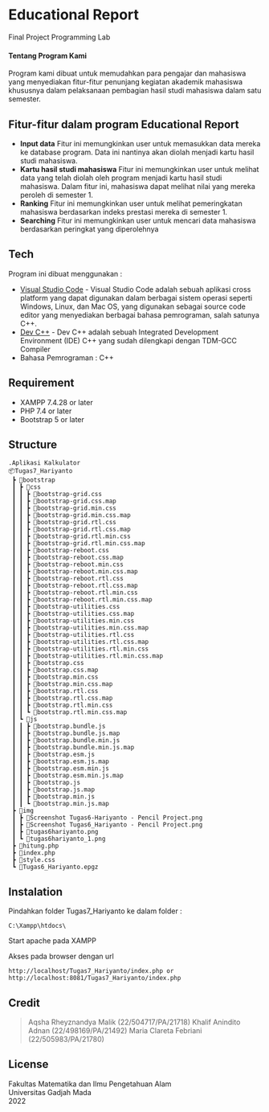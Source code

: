 # Educational Report
Final Project Programming Lab

#### Tentang Program Kami
Program kami dibuat untuk memudahkan para pengajar dan mahasiswa yang menyediakan fitur-fitur penunjang kegiatan akademik mahasiswa khususnya dalam pelaksanaan pembagian hasil studi mahasiswa dalam satu semester. 

## Fitur-fitur dalam program Educational Report
- **Input data** 
Fitur ini memungkinkan user untuk memasukkan data mereka ke database program. Data ini nantinya akan diolah menjadi kartu hasil studi mahasiswa.
- **Kartu hasil studi mahasiswa**
Fitur ini memungkinkan user untuk melihat data yang telah diolah oleh program menjadi kartu hasil studi mahasiswa. Dalam fitur ini, mahasiswa dapat melihat nilai yang mereka peroleh di semester 1.
- **Ranking**
Fitur ini memungkinkan user untuk melihat pemeringkatan mahasiswa berdasarkan indeks prestasi mereka di semester 1.
- **Searching**
Fitur ini memungkinkan user untuk mencari data mahasiswa berdasarkan peringkat yang diperolehnya

## Tech
Program ini dibuat menggunakan : 
- [Visual Studio Code](https://code.visualstudio.com/download) - Visual Studio Code adalah sebuah aplikasi cross platform yang dapat digunakan dalam berbagai sistem operasi seperti Windows, Linux, dan Mac OS, yang digunakan sebagai source code editor yang menyediakan berbagai bahasa pemrograman, salah satunya C++.
- [Dev C++](https://sourceforge.net/projects/orwelldevcpp/) - Dev C++ adalah sebuah Integrated Development Environment (IDE) C++ yang sudah dilengkapi dengan TDM-GCC Compiler
- Bahasa Pemrograman : C++


## Requirement
- XAMPP 7.4.28 or later
- PHP 7.4 or later
- Bootstrap 5 or later

## Structure
```
.Aplikasi Kalkulator
📦Tugas7_Hariyanto
 ┣ 📂bootstrap
 ┃ ┣ 📂css
 ┃ ┃ ┣ 📜bootstrap-grid.css
 ┃ ┃ ┣ 📜bootstrap-grid.css.map
 ┃ ┃ ┣ 📜bootstrap-grid.min.css
 ┃ ┃ ┣ 📜bootstrap-grid.min.css.map
 ┃ ┃ ┣ 📜bootstrap-grid.rtl.css
 ┃ ┃ ┣ 📜bootstrap-grid.rtl.css.map
 ┃ ┃ ┣ 📜bootstrap-grid.rtl.min.css
 ┃ ┃ ┣ 📜bootstrap-grid.rtl.min.css.map
 ┃ ┃ ┣ 📜bootstrap-reboot.css
 ┃ ┃ ┣ 📜bootstrap-reboot.css.map
 ┃ ┃ ┣ 📜bootstrap-reboot.min.css
 ┃ ┃ ┣ 📜bootstrap-reboot.min.css.map
 ┃ ┃ ┣ 📜bootstrap-reboot.rtl.css
 ┃ ┃ ┣ 📜bootstrap-reboot.rtl.css.map
 ┃ ┃ ┣ 📜bootstrap-reboot.rtl.min.css
 ┃ ┃ ┣ 📜bootstrap-reboot.rtl.min.css.map
 ┃ ┃ ┣ 📜bootstrap-utilities.css
 ┃ ┃ ┣ 📜bootstrap-utilities.css.map
 ┃ ┃ ┣ 📜bootstrap-utilities.min.css
 ┃ ┃ ┣ 📜bootstrap-utilities.min.css.map
 ┃ ┃ ┣ 📜bootstrap-utilities.rtl.css
 ┃ ┃ ┣ 📜bootstrap-utilities.rtl.css.map
 ┃ ┃ ┣ 📜bootstrap-utilities.rtl.min.css
 ┃ ┃ ┣ 📜bootstrap-utilities.rtl.min.css.map
 ┃ ┃ ┣ 📜bootstrap.css
 ┃ ┃ ┣ 📜bootstrap.css.map
 ┃ ┃ ┣ 📜bootstrap.min.css
 ┃ ┃ ┣ 📜bootstrap.min.css.map
 ┃ ┃ ┣ 📜bootstrap.rtl.css
 ┃ ┃ ┣ 📜bootstrap.rtl.css.map
 ┃ ┃ ┣ 📜bootstrap.rtl.min.css
 ┃ ┃ ┗ 📜bootstrap.rtl.min.css.map
 ┃ ┗ 📂js
 ┃ ┃ ┣ 📜bootstrap.bundle.js
 ┃ ┃ ┣ 📜bootstrap.bundle.js.map
 ┃ ┃ ┣ 📜bootstrap.bundle.min.js
 ┃ ┃ ┣ 📜bootstrap.bundle.min.js.map
 ┃ ┃ ┣ 📜bootstrap.esm.js
 ┃ ┃ ┣ 📜bootstrap.esm.js.map
 ┃ ┃ ┣ 📜bootstrap.esm.min.js
 ┃ ┃ ┣ 📜bootstrap.esm.min.js.map
 ┃ ┃ ┣ 📜bootstrap.js
 ┃ ┃ ┣ 📜bootstrap.js.map
 ┃ ┃ ┣ 📜bootstrap.min.js
 ┃ ┃ ┗ 📜bootstrap.min.js.map
 ┣ 📂img
 ┃ ┣ 📜Screenshot Tugas6-Hariyanto - Pencil Project.png
 ┃ ┣ 📜Screenshot Tugas6_Hariyanto - Pencil Project.png
 ┃ ┣ 📜tugas6hariyanto.png
 ┃ ┗ 📜tugas6hariyanto_1.png
 ┣ 📜hitung.php
 ┣ 📜index.php
 ┣ 📜style.css
 ┗ 📜Tugas6_Hariyanto.epgz
```
## Instalation
Pindahkan folder Tugas7_Hariyanto ke dalam folder : 
```
C:\Xampp\htdocs\
```
Start apache pada XAMPP

Akses pada browser dengan url


```
http://localhost/Tugas7_Hariyanto/index.php or http://localhost:8081/Tugas7_Hariyanto/index.php
```


## Credit
> Aqsha Rheyznandya Malik (22/504717/PA/21718)
> Khalif Anindito Adnan (22/498169/PA/21492)
> Maria Clareta Febriani (22/505983/PA/21780)

## License
Fakultas Matematika dan Ilmu Pengetahuan Alam <br>
Universitas Gadjah Mada <br>
2022
